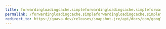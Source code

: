 ```yaml
---
title: forwardingloadingcache.simpleforwardingloadingcache.simpleforwardingloadingcache
permalink: /forwardingloadingcache.simpleforwardingloadingcache.simpleforwardingloadingcache/
redirect_to: https://guava.dev/releases/snapshot-jre/api/docs/com/google/common/cache/ForwardingLoadingCache.SimpleForwardingLoadingCache.html#SimpleForwardingLoadingCache-com.google.common.cache.LoadingCache-
---
```

